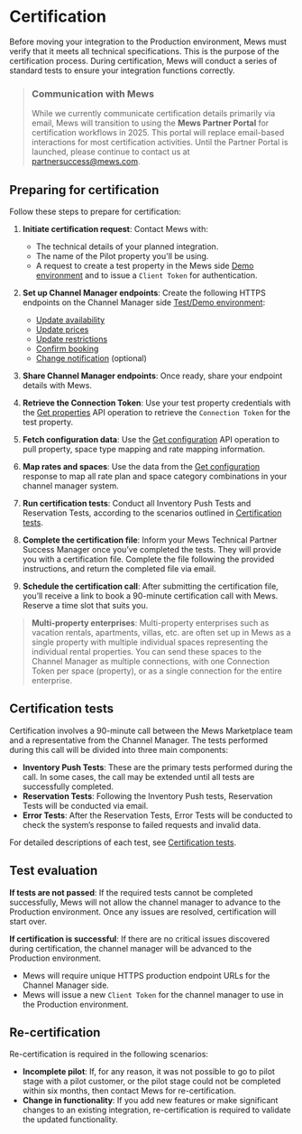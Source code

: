 # Certification

Before moving your integration to the Production environment, Mews must verify that it meets all technical specifications. This is the purpose of the certification process. During certification, Mews will conduct a series of standard tests to ensure your integration functions correctly.

> ### Communication with Mews
> While we currently communicate certification details primarily via email, Mews will transition to using the __Mews Partner Portal__ for certification workflows in 2025. This portal will replace email-based interactions for most certification activities. Until the Partner Portal is launched, please continue to contact us at [partnersuccess@mews.com](mailto:partnersuccess@mews.com).

## Preparing for certification

Follow these steps to prepare for certification:

1. **Initiate certification request**: Contact Mews with:
    * The technical details of your planned integration.
    * The name of the Pilot property you'll be using.
    * A request to create a test property in the Mews side [Demo environment](../guidelines/environments.md) and to issue a `Client Token` for authentication.

2. **Set up Channel Manager endpoints**: Create the following HTTPS endpoints on the Channel Manager side [Test/Demo environment](../guidelines/environments.md):
    * [Update availability](../channel-manager-operations/inventory.md#update-availability) 
    * [Update prices](../channel-manager-operations/inventory.md#update-prices)
    * [Update restrictions](../channel-manager-operations/inventory.md#update-restrictions)
    * [Confirm booking](../channel-manager-operations/reservations.md#confirm-booking) 
    * [Change notification](../channel-manager-operations/notifications.md#change-notification) \(optional\)

3. **Share Channel Manager endpoints**: Once ready, share your endpoint details with Mews.

4. **Retrieve the Connection Token**: Use your test property credentials with the [Get properties](../mews-operations/configuration.md#get-properties) API operation to retrieve the `Connection Token` for the test property.

5. **Fetch configuration data**: Use the [Get configuration](../mews-operations/configuration.md#get-configuration) API operation to pull property, space type mapping and rate mapping information.

6. **Map rates and spaces**: Use the data from the [Get configuration](../mews-operations/configuration.md#get-configuration) response to map all rate plan and space category combinations in your channel manager system.

7. **Run certification tests**: Conduct all Inventory Push Tests and Reservation Tests, according to the scenarios outlined in [Certification tests](certification-tests.md).

8. **Complete the certification file**: Inform your Mews Technical Partner Success Manager once you’ve completed the tests. They will provide you with a certification file. Complete the file following the provided instructions, and return the completed file via email.

9. **Schedule the certification call**: After submitting the certification file, you’ll receive a link to book a 90-minute certification call with Mews. Reserve a time slot that suits you.

> **Multi-property enterprises**: Multi-property enterprises such as vacation rentals, apartments, villas, etc. are often set up in Mews as a single property with multiple individual spaces representing the individual rental properties. You can send these spaces to the Channel Manager as multiple connections, with one Connection Token per space (property), or as a single connection for the entire enterprise.

## Certification tests

Certification involves a 90-minute call between the Mews Marketplace team and a representative from the Channel Manager. The tests performed during this call will be divided into three main components:

* **Inventory Push Tests**: These are the primary tests performed during the call. In some cases, the call may be extended until all tests are successfully completed.
* **Reservation Tests**: Following the Inventory Push tests, Reservation Tests will be conducted via email.
* **Error Tests**: After the Reservation Tests, Error Tests will be conducted to check the system’s response to failed requests and invalid data.

For detailed descriptions of each test, see [Certification tests](certification-tests.md).

## Test evaluation

**If tests are not passed**:
If the required tests cannot be completed successfully, Mews will not allow the channel manager to advance to the Production environment. Once any issues are resolved, certification will start over.

**If certification is successful**:
If there are no critical issues discovered during certification, the channel manager will be advanced to the Production environment.
  * Mews will require unique HTTPS production endpoint URLs for the Channel Manager side.
  * Mews will issue a new `Client Token` for the channel manager to use in the Production environment.

## Re-certification

Re-certification is required in the following scenarios:

* **Incomplete pilot**: If, for any reason, it was not possible to go to pilot stage with a pilot customer, or the pilot stage could not be completed within six months, then contact Mews for re-certification.
* **Change in functionality**: If you add new features or make significant changes to an existing integration, re-certification is required to validate the updated functionality.
